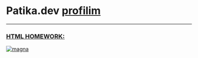 #  Patika.dev <a href="https://app.patika.dev/beyazbaret"> profilim
  ----
  ### HTML HOMEWORK:
  
![magna](https://user-images.githubusercontent.com/107549302/176143739-f443533b-cd21-4c20-b5db-d8a2cd6142d1.jpg)
